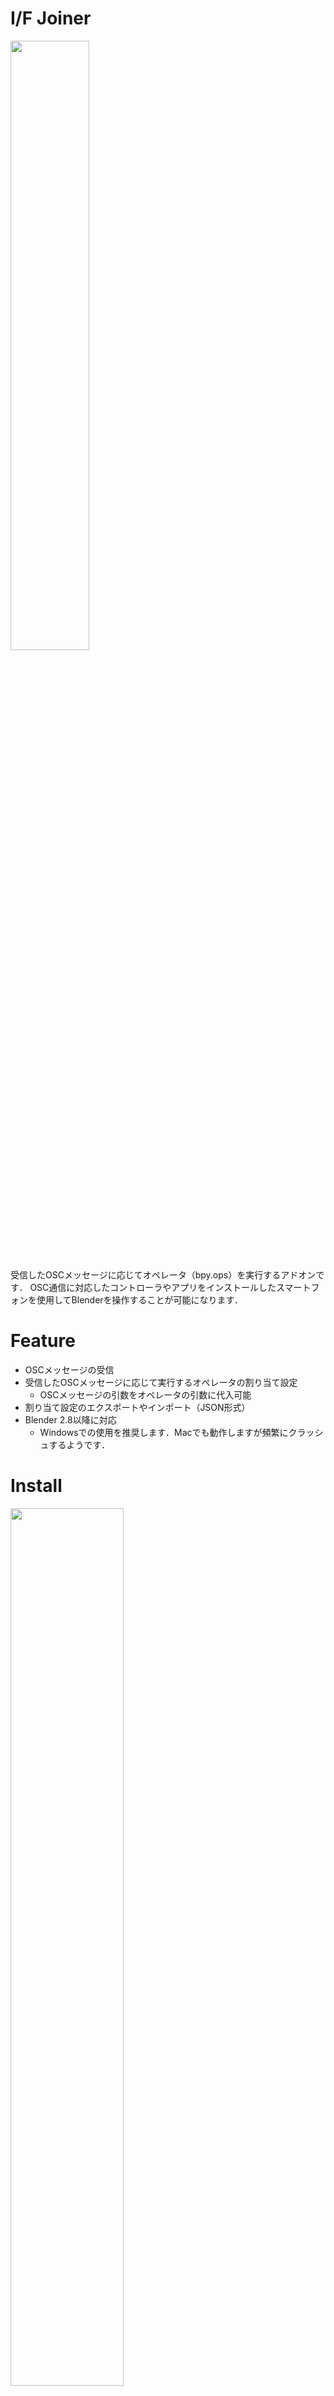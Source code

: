 

# I/F Joiner
<img src="readme_image/logo.png" width="50%">

受信したOSCメッセージに応じてオペレータ（bpy.ops）を実行するアドオンです．
OSC通信に対応したコントローラやアプリをインストールしたスマートフォンを使用してBlenderを操作することが可能になります．


# Feature
- OSCメッセージの受信
- 受信したOSCメッセージに応じて実行するオペレータの割り当て設定
  - OSCメッセージの引数をオペレータの引数に代入可能
- 割り当て設定のエクスポートやインポート（JSON形式）
- Blender 2.8以降に対応
  - Windowsでの使用を推奨します．Macでも動作しますが頻繁にクラッシュするようです．


# Install
<img src="readme_image/install.png" width="60%">

1. Release PageからZipファイルをダウンロード
   
2. Blenderを起動しトップバーから「Edit」→「Preference」を開く
3. Preferenceウィンドウ左側メニューから「Addon」→ウィンドウ右上「Install」ボタンをクリックしダウンロードしたZipファイルをインストール
4. 「Community」が選択された状態で**Interface: I/F Joiner**がアドオンリストに追加されていること確認したら，チェックを入れて有効化する．


# How to Use
## OSCサーバの起動と停止
<img src="readme_image/pr_shelf_001.png" width="25%">

アドオンをインストールすると，3DViewのプロパティシェルフに「I/F Joiner」タブが追加されます．

IP AddressにBlenderを起動しているPCのIPアドレス，Port Numberに任意のポート番号を入力し「Start」をクリックしてOSCサーバを起動します．Windowsでは初回起動時にファイアウォールのポップアップが表示されることがあります．その場合は「アクセスを許可する」をクリックしてください．

サーバが起動するとOSCメッセージの受信を開始します．

<img src="readme_image/pr_shelf_002.png" width="25%">

停止させる際は「Stop」をクリックします



## 受信したOSCメッセージの確認方法
### Windowsの場合
<img src="readme_image/cmd.png" width="60%">

トップバー「Window」→「Toggle System Console」でコマンドプロンプトを開きます．
OSCサーバが起動した状態でOSCメッセージを受信するとアドレスパターンと引数がそれぞれ表示されます．

### Macの場合
<img src="readme_image/terminal.png" width="60%">

ターミナルからBlenderを起動します．

Blenderがアプリケーションフォルダにインストールされている場合はターミナルに以下を入力してBlenderを起動します．

`/Applications/Blender.app/Contents/MacOS/Blender`

OSCサーバが起動した状態でOSCメッセージを受信するとアドレスパターンと引数がターミナルにそれぞれ表示されます．

## 受信したOSCメッセージに対するオペレータの割り当て

<img src="readme_image/add_message_map.png" width="60%">

1. I/FJoinerのPreferenceを表示し，Message Mapsの**「Add Message Map」** をクリックして割り当て設定を一つ追加します．

2. 追加されたボックスの入力欄に機能を割り当てたいメッセージのアドレスパターンを入力します．
3. 左端の三角形をクリックするとメニューが展開します．「Add」をクリックして実行するオペレータを一つ追加します．

4. Keymapの設定と同様に，実行するオペレータのIdentifierを入力し指定します．
   公式ドキュメントでは各オペレータは`bpy.ops.hogehoge()`の形で記載されていますが，先頭のbpy.opsと末尾の()を切り取った`hogehoge`がIdentifierになります．
   > `bpy.ops.view3d.toggle_shading(type='WIREFRAME')` → `view3d.toggle_shading`

5. 実行するオペレータの引数を入力します．OSCメッセージに含まれる引数を渡すことが可能です．
   OSCメッセージに含まれる引数の先頭から順にarg[0], arg[1], arg[2]...でアクセスできます．
   > `type='HOGEHOGE', value=arg[0]`
   
6. オペレータを実行する条件を設定します．OSCメッセージに含まれる引数のうち先頭から最大3つまで，何れもFloatの値であり3つの引数全てが最大値・最小値の範囲内にあるとき（min ≦ arg ≦ max）オペレータが実行されます．Event TriggerのMin・Maxに上から引数の順に範囲を入力してください．

Blenderで提供されるオペレータは以下の公式ドキュメントを参照してください．

https://docs.blender.org/api/current/bpy.ops.html

一つのアドレスパターンに対し複数のオペレータを設定することが可能です．実行条件が同一な複数のオペレータを設定した場合は，条件に合致したオペレータがリストの上から順に実行されます．

## 割り当ての保存と読み込み

<img src="readme_image/save_and_load_preference.png" width="60%">

Message Mapの割り当てを編集したら，**必ず「Save」をクリック**してPreference Fileを保存してください．次回起動時は保存したファイルから自動的に設定が読み込まれます．

「Load」からも保存したPreference Fileを読み込めます．バックアップや割り当ての共有に利用できます．

また各Message MapはJSON形式でエクスポート・インポートが可能です．Templateフォルダに割り当てサンプルがあるので「Import Message Map from .json」から読み込んでみてください．

## Tips
### オペレータの引数に四則計算した値を代入する
オペレータの引数を設定する入力フォーム内で値の四則計算が可能です．
OSCメッセージに含まれる引数に対して使うと便利です．
> `value = arg[0] * 485 + 583`

### パラメータを変更する
例えばスカルプトブラシの大きさなど，パラメータを変更したい場合はWm Operatorsの`bpy.ops.wm.context_set_int()`や`bpy.ops.wm.context.set_float()`を使用します．

詳しくは以下の公式ドキュメントを参考にしてください．
https://docs.blender.org/api/current/bpy.ops.wm.html

設定例です．

<img src="readme_image/set_parameter.png" width="100%">

### キー入力をシミュレートする
I/F Joinerはキー入力をシミュレートするオペレータを提供します．以下の3つです．
- ifj.send_key_press(key='keyname')
  - 引数で設定したキーを押します．

- ifj.send_key_release(key='keyname')
  - 引数で設定したキーを離します．
  
- ifj.send_key_press_and_release(key='keyname')
  - 引数で設定したキーを押して離します．

Aキーをシミュレートする設定例です．

<img src="readme_image/key_message_map.png" width="60%">

### オペレータを自作して登録する
`Blenderのアドオン保存フォルダ/ifjoiner/custom_operators`にクラス名が`IFJ_`から始まるオペレータを書いた.pyファイルを置いておくと自動的に登録されます．


## Credits
### 使用させていただいたライブラリ ###
- [OSCpy](https://github.com/kivy/oscpy
  )
- [keyboard](https://github.com/boppreh/keyboard)
  
### 参考にさせていただいたアドオン ###
- [AddRoutes](http://www.jpfep.net/pages/addroutes/)

  
  OSC通信に加えてMIDI通信も可能なBlenderの各パラメータを操作することができるアドオンです．

### 参考にさせていただいたサイト ###
- [はじめてのBlenderアドオン開発](https://colorful-pico.net/introduction-to-addon-development-in-blender/2.8/index.html)
  
  Blenderアドオン開発を1から詳しく解説されています．


